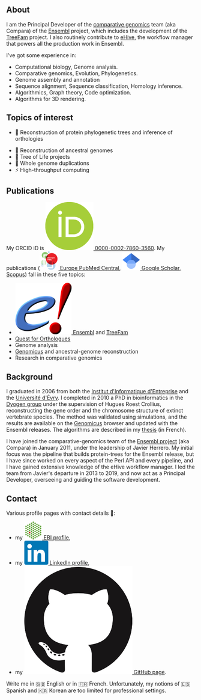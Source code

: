 ## About

I am the Principal Developer of the [comparative
genomics](http://www.ensembl.org/info/docs/compara/index.html) team (aka
Compara) of the [Ensembl](http://www.ensembl.org) project, which
includes the development of the [TreeFam](http://treefam.org/) project.
I also routinely contribute to
[eHive](https://ensembl-hive.readthedocs.io), the workflow manager that
powers all the production work in Ensembl.

I've got some experience in:

* Computational biology, Genome analysis.
* Comparative genomics, Evolution, Phylogenetics.
* Genome assembly and annotation
* Sequence alignment, Sequence classification, Homology inference.
* Algorithmics, Graph theory, Code optimization.
* Algorithms for 3D rendering.

## Topics of interest

- &#x1F52D; Reconstruction of protein phylogenetic trees and inference of
  orthologies
* &#x1F52E; Reconstruction of ancestral genomes
* &#x1F333; Tree of Life projects
* &#x1F465; Whole genome duplications
* &#x26A1; High-throughput computing

## Publications

My ORCID iD is
[![icon](/assets/img/icon/orcid.png)
0000-0002-7860-3560](http://europepmc.org/authors/0000-0002-7860-3560).
My publications ([![icon](/assets/img/icon/epmc.png) Europe PubMed
Central](http://europepmc.org/search?query=AUTHORID:0000-0002-7860-3560&sortby=Date),
[![icon](/assets/img/icon/googlescholar.png) Google Scholar](https://scholar.google.com/citations?user=CAik9V8AAAAJ),
[Scopus](https://www.scopus.com/authid/detail.uri?authorId=23485883100))
fall in these five topics:

* [![icon](/assets/img/icon/ensembl.png) Ensembl](http://www.ensembl.org) and [TreeFam](http://www.treefam.org)
* [Quest for Orthologues](https://questfororthologs.org)
* Genome analysis
* [Genomicus](http://www.dyogen.ens.fr/genomicus/) and ancestral-genome reconstruction
* Research in comparative genomics

## Background

I graduated in 2006 from both the [Institut d\'Informatique
d\'Entreprise](http://www.ensiie.fr) and the [Université
d\'Évry](http://www.univ-evry.fr/). I completed in 2010 a PhD in
bioinformatics in the [Dyogen
group](http://www.biologie.ens.fr/dyogen/?lang=en) under the supervision
of Hugues Roest Crollius, reconstructing the gene order and the
chromosome structure of extinct vertebrate species. The method was
validated using simulations, and the results are available on the
[Genomicus](http://www.dyogen.ens.fr/genomicus/) browser and updated
with the Ensembl releases. The algorithms are described in my
[thesis](http://hal.archives-ouvertes.fr/docs/00/55/21/38/PDF/these.pdf)
(in French).

I have joined the comparative-genomics team of the [Ensembl
project](http://www.ensembl.org) (aka Compara) in January 2011, under
the leadership of Javier Herrero. My initial focus was the pipeline that
builds protein-trees for the Ensembl release, but I have since worked on
every aspect of the Perl API and every pipeline, and I have gained
extensive knowledge of the eHive workflow manager. I led the team from
Javier\'s departure in 2013 to 2019, and now act as a Principal Developer,
overseeing and guiding the software development.

## Contact

Various profile pages with contact details &#x1F44B;:

* my [![icon](/assets/img/icon/ebi.png) EBI profile](https://www.ebi.ac.uk/about/people/matthieu-muffato),
* my [![icon](/assets/img/icon/linkedin.png) LinkedIn profile](https://uk.linkedin.com/in/matthieu-muffato),
* my [![icon](/assets/img/icon/github.png) GitHub page](https://github.com/muffato).

Write me in &#x1F1EC;&#x1F1E7; English or in &#x1F1EB;&#x1F1F7; French.
Unfortunately, my notions of &#x1F1EA;&#x1F1F8; Spanish and
&#x1F1F0;&#x1F1F7; Korean are too limited for professional settings.

